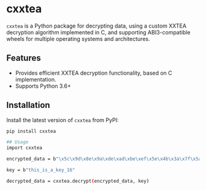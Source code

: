 # cxxtea

`cxxtea` is a Python package for decrypting data, using a custom XXTEA decryption algorithm implemented in C, and supporting ABI3-compatible wheels for multiple operating systems and architectures.

## Features

- Provides efficient XXTEA decryption functionality, based on C implementation.
- Supports Python 3.6+

## Installation

Install the latest version of `cxxtea` from PyPI:

```bash
pip install cxxtea

## Usage
import cxxtea

encrypted_data = b"\x5c\x9d\x8e\x9a\xde\xad\xbe\xef\x5e\x4b\x3a\x7f\x5a\x6e\x0a\xde"

key = b"this_is_a_key_16"

decrypted_data = cxxtea.decrypt(encrypted_data, key)




